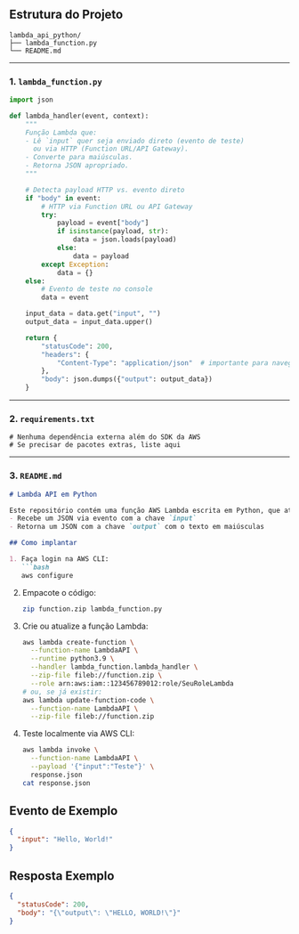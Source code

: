 ## Estrutura do Projeto

```
lambda_api_python/
├── lambda_function.py
└── README.md
```

---

### 1. `lambda_function.py`
```python
import json

def lambda_handler(event, context):
    """
    Função Lambda que:
    - Lê `input` quer seja enviado direto (evento de teste) 
      ou via HTTP (Function URL/API Gateway).
    - Converte para maiúsculas.
    - Retorna JSON apropriado.
    """

    # Detecta payload HTTP vs. evento direto
    if "body" in event:
        # HTTP via Function URL ou API Gateway
        try:
            payload = event["body"]
            if isinstance(payload, str):
                data = json.loads(payload)
            else:
                data = payload
        except Exception:
            data = {}
    else:
        # Evento de teste no console
        data = event

    input_data = data.get("input", "")
    output_data = input_data.upper()

    return {
        "statusCode": 200,
        "headers": {
            "Content-Type": "application/json"  # importante para navegadores/clients
        },
        "body": json.dumps({"output": output_data})
    }

```

---

### 2. `requirements.txt`
```text
# Nenhuma dependência externa além do SDK da AWS
# Se precisar de pacotes extras, liste aqui
```

---

### 3. `README.md`
```markdown
# Lambda API em Python

Este repositório contém uma função AWS Lambda escrita em Python, que atua como uma API muito simples:
- Recebe um JSON via evento com a chave `input`
- Retorna um JSON com a chave `output` com o texto em maiúsculas

## Como implantar

1. Faça login na AWS CLI:
   ```bash
   aws configure
   ```
2. Empacote o código:
   ```bash
   zip function.zip lambda_function.py
   ```
3. Crie ou atualize a função Lambda:
   ```bash
   aws lambda create-function \
     --function-name LambdaAPI \
     --runtime python3.9 \
     --handler lambda_function.lambda_handler \
     --zip-file fileb://function.zip \
     --role arn:aws:iam::123456789012:role/SeuRoleLambda
   # ou, se já existir:
   aws lambda update-function-code \
     --function-name LambdaAPI \
     --zip-file fileb://function.zip
   ```
4. Teste localmente via AWS CLI:
   ```bash
   aws lambda invoke \
     --function-name LambdaAPI \
     --payload '{"input":"Teste"}' \
     response.json
   cat response.json
   ```

## Evento de Exemplo
```json
{
  "input": "Hello, World!"
}
```

## Resposta Exemplo
```json
{
  "statusCode": 200,
  "body": "{\"output\": \"HELLO, WORLD!\"}"
}
```
